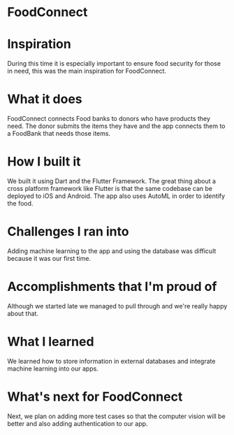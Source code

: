 # FoodConnect 

# Inspiration
During this time it is especially important to ensure food security for those in need, this was the main inspiration for FoodConnect.

# What it does
FoodConnect connects Food banks to donors who have products they need. The donor submits the items they have and the app connects them to a FoodBank that needs those items.

# How I built it
We built it using Dart and the Flutter Framework. The great thing about a cross platform framework like Flutter is that the same codebase can be deployed to iOS and Android. The app also uses AutoML in order to identify the food.

# Challenges I ran into
Adding machine learning to the app and using the database was difficult because it was our first time.

# Accomplishments that I'm proud of
Although we started late we managed to pull through and we're really happy about that.

# What I learned
We learned how to store information in external databases and integrate machine learning into our apps.

# What's next for FoodConnect
Next, we plan on adding more test cases so that the computer vision will be better and also adding authentication to our app.


